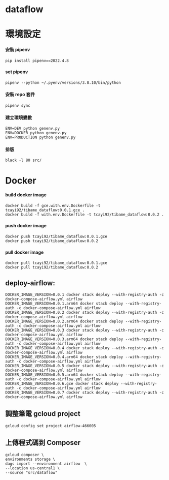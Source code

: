 # dataflow

# 環境設定

#### 安裝 pipenv

    pip install pipenv==2022.4.8

#### set pipenv

    pipenv --python ~/.pyenv/versions/3.8.10/bin/python

#### 安裝 repo 套件

    pipenv sync

#### 建立環境變數

    ENV=DEV python genenv.py
    ENV=DOCKER python genenv.py
    ENV=PRODUCTION python genenv.py

#### 排版

    black -l 80 src/

# Docker

#### build docker image
    docker build -f gce.with.env.Dockerfile -t tcayi92/tibame_dataflow:0.0.1.gce .
    docker build -f with.env.Dockerfile -t tcayi92/tibame_dataflow:0.0.2 .

#### push docker image
    docker push tcayi92/tibame_dataflow:0.0.1.gce
    docker push tcayi92/tibame_dataflow:0.0.2 


#### pull docker image

    docker pull tcayi92/tibame_dataflow:0.0.1.gce
    docker pull tcayi92/tibame_dataflow:0.0.2 

## deploy-airflow:
	DOCKER_IMAGE_VERSION=0.0.1 docker stack deploy --with-registry-auth -c docker-compose-airflow.yml airflow
	DOCKER_IMAGE_VERSION=0.0.1.arm64 docker stack deploy --with-registry-auth -c docker-compose-airflow.yml airflow
	DOCKER_IMAGE_VERSION=0.0.2 docker stack deploy --with-registry-auth -c docker-compose-airflow.yml airflow
	DOCKER_IMAGE_VERSION=0.0.2.arm64 docker stack deploy --with-registry-auth -c docker-compose-airflow.yml airflow
	DOCKER_IMAGE_VERSION=0.0.3 docker stack deploy --with-registry-auth -c docker-compose-airflow.yml airflow
	DOCKER_IMAGE_VERSION=0.0.3.arm64 docker stack deploy --with-registry-auth -c docker-compose-airflow.yml airflow
	DOCKER_IMAGE_VERSION=0.0.4 docker stack deploy --with-registry-auth -c docker-compose-airflow.yml airflow
	DOCKER_IMAGE_VERSION=0.0.4.arm64 docker stack deploy --with-registry-auth -c docker-compose-airflow.yml airflow
	DOCKER_IMAGE_VERSION=0.0.5 docker stack deploy --with-registry-auth -c docker-compose-airflow.yml airflow
	DOCKER_IMAGE_VERSION=0.0.5.arm64 docker stack deploy --with-registry-auth -c docker-compose-airflow.yml airflow
	DOCKER_IMAGE_VERSION=0.0.6.gce docker stack deploy --with-registry-auth -c docker-compose-airflow.yml airflow
	DOCKER_IMAGE_VERSION=0.0.7 docker stack deploy --with-registry-auth -c docker-compose-airflow.yml airflow

## 調整筆電 gcloud project
    gcloud config set project airflow-466005

## 上傳程式碼到 Composer
	gcloud composer \
	environments storage \
	dags import --environment airflow  \
	--location us-central1 \
	--source "src/dataflow" 

